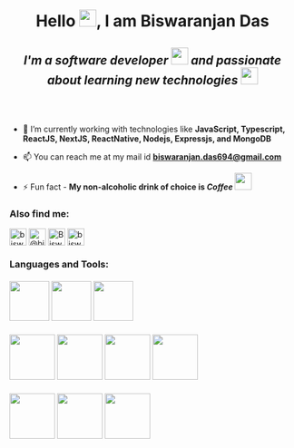 
<h1 align='center'>Hello <img src="https://raw.githubusercontent.com/MartinHeinz/MartinHeinz/master/wave.gif" width="30px"/>, I am Biswaranjan Das </h1><h2 align='center'><span><i>I'm a software developer  <img src="https://camo.githubusercontent.com/fea8a994831fbbacb088437114ba7c2c142f35076f8d1f1a602cc72fcebd8441/687474703a2f2f616e797468696e672e636f6465732f736c61636b2d656d6f6a692d666f722d746563686965732f656d6f6a692f6861727279706f747465722e706e67" width="30px"/> and passionate about learning new technologies <img src="https://camo.githubusercontent.com/7ec2716c5e23aa1f894ff4b52ace074cb0e3dc4f9712e4f6dd9487dae26f84f4/687474703a2f2f616e797468696e672e636f6465732f736c61636b2d656d6f6a692d666f722d746563686965732f656d6f6a692f66696e6765727363726f737365642e706e67" width="30px"/></i></span></h2><br><br>



- 🌱 I’m currently working with technologies like **JavaScript, Typescript, ReactJS, NextJS, ReactNative, Nodejs, Expressjs, and MongoDB**

- 📫 You can reach me at my mail id  **biswaranjan.das694@gmail.com**

- ⚡ Fun fact -  **My non-alcoholic drink of choice is <i>Coffee</i> <img src="https://github.githubassets.com/images/icons/emoji/unicode/1f601.png?v8" height="30" width="30" />**

<h3 align="left">Also find me:</h3>
<p align="left">
<a href="https://www.linkedin.com/in/biswaranjan-das-3b403a171/" target="blank"><img align="center" src="https://cdn.jsdelivr.net/npm/simple-icons@3.0.1/icons/linkedin.svg" alt="biswa_ranjan" height="30" width="30" /></a>
<a href="https://twitter.com/biswadas_1997" target="blank"><img align="center" src="https://cdn.jsdelivr.net/npm/simple-icons@3.0.1/icons/twitter.svg" alt="@biswadas_1997" height="30" width="30" /></a>
<a href="https://www.facebook.com/biswa.kool.1/" target="blank"><img align="center" src="https://cdn.jsdelivr.net/npm/simple-icons@3.0.1/icons/facebook.svg" alt="Biswa Ranjan
(babu)" height="30" width="30" /></a>
<a href="https://www.instagram.com/biswa9710/" target="blank"><img align="center" src="https://cdn.jsdelivr.net/npm/simple-icons@3.0.1/icons/instagram.svg" alt="biswa9710" height="30" width="30" /></a>
</p>

<h3 align="left">Languages and Tools:<br><br>

<span align="left">
  <img src="https://cdn1.iconfinder.com/data/icons/logotypes/32/badge-html-5-512.png" width="70px" />
  <img src="https://cdn1.iconfinder.com/data/icons/logotypes/32/badge-css-3-512.png" width="70px"/>
  <img src="https://cdn2.iconfinder.com/data/icons/designer-skills/128/code-programming-javascript-software-develop-command-language-512.png" width="70px"/>
</span><br><br>
<span align="left">  
  <img src="https://cdn4.iconfinder.com/data/icons/logos-3/455/nodejs-new-black-512.png" width="80px"/>
  <img src="https://cdn4.iconfinder.com/data/icons/logos-3/600/React.js_logo-512.png" width="80px"/>
  <img src="https://cdn3.iconfinder.com/data/icons/teenyicons-solid-vol-3/15/typescript-256.png" width="80px"/>
  <img src="https://cdn3.iconfinder.com/data/icons/teenyicons-outline-vol-2/15/nextjs-256.png" width="80px"/>
</span><br><br>
<span align="left">
 <img src="https://cdn4.iconfinder.com/data/icons/logos-3/181/MySQL-512.png" width="80px"/>
  <img src="https://cdn4.iconfinder.com/data/icons/logos-3/512/mongodb-2-512.png" width="80px"/>
  <img src="https://cdn4.iconfinder.com/data/icons/google-i-o-2016/512/google_firebase-2-512.png" width="80px"/>
  </span>
</h3>

